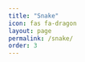 ```yaml
---
title: "Snake"
icon: fas fa-dragon
layout: page
permalink: /snake/
order: 3
---
```


<canvas id="game" width="600" height="600"/>
<script src="{{ site.baseurl }}/assets/js/snake.js"></script>
<style>
    body{
        margin: 0px
        padding: 0px
        display: flex;
        flex-direction: column; /* Arrange items on top */
        justify-content: center;
        align-items: center;
    }
    canvas{
        box-shadow: black 20px 10px 50px; /*elevate our canvas and add shadow*/
}
</style>